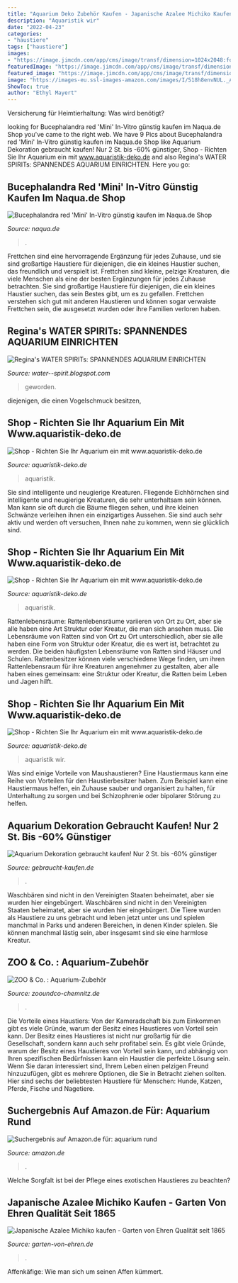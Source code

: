 ```yaml
---
title: "Aquarium Deko Zubehör Kaufen - Japanische Azalee Michiko Kaufen"
description: "Aquaristik wir"
date: "2022-04-23"
categories:
- "haustiere"
tags: ["haustiere"]
images:
- "https://image.jimcdn.com/app/cms/image/transf/dimension=1024x2048:format=jpg/path/s2d03c9ee83323cff/image/i43fe71c23aa14ec0/version/1442671695/image.jpg"
featuredImage: "https://image.jimcdn.com/app/cms/image/transf/dimension=1024x2048:format=jpg/path/s2d03c9ee83323cff/image/i43fe71c23aa14ec0/version/1442671695/image.jpg"
featured_image: "https://image.jimcdn.com/app/cms/image/transf/dimension=2048x2048:format=jpg/path/s2d03c9ee83323cff/image/i3d63357b61ed1f4d/version/1532689117/image.jpg"
image: "https://images-eu.ssl-images-amazon.com/images/I/518h8envNUL._AC_US500_QL65_.jpg"
ShowToc: true
author: "Ethyl Mayert"
---
```



Versicherung für Heimtierhaltung: Was wird benötigt?

	

		
looking for Bucephalandra red &#039;Mini&#039; In-Vitro günstig kaufen im Naqua.de Shop you've came to the right web. We have 9 Pics about Bucephalandra red &#039;Mini&#039; In-Vitro günstig kaufen im Naqua.de Shop like Aquarium Dekoration gebraucht kaufen! Nur 2 St. bis -60% günstiger, Shop - Richten Sie Ihr Aquarium ein mit www.aquaristik-deko.de and also Regina&#039;s WATER SPIRITs: SPANNENDES AQUARIUM EINRICHTEN. Here you go:
		
    
## Bucephalandra Red &#039;Mini&#039; In-Vitro Günstig Kaufen Im Naqua.de Shop

<img loading=lazy src="https://www.naqua.de/media/image/5b/ff/64/Bucephalandra-red-mini.jpg" onerror="this.onerror=null;this.src='https://tse3.mm.bing.net/th?id=OIP.5lXBnFJrrs7Zv5asv5EWHgHaE7&amp;pid=15.1';" alt="Bucephalandra red &#039;Mini&#039; In-Vitro günstig kaufen im Naqua.de Shop">

_Source: naqua.de_

>. 

	

Frettchen sind eine hervorragende Ergänzung für jedes Zuhause, und sie sind großartige Haustiere für diejenigen, die ein kleines Haustier suchen, das freundlich und verspielt ist.
Frettchen sind kleine, pelzige Kreaturen, die viele Menschen als eine der besten Ergänzungen für jedes Zuhause betrachten. Sie sind großartige Haustiere für diejenigen, die ein kleines Haustier suchen, das sein Bestes gibt, um es zu gefallen. Frettchen verstehen sich gut mit anderen Haustieren und können sogar verwaiste Frettchen sein, die ausgesetzt wurden oder ihre Familien verloren haben.

    
## Regina&#039;s WATER SPIRITs: SPANNENDES AQUARIUM EINRICHTEN

<img loading=lazy src="http://4.bp.blogspot.com/-BrK_TFyNr0Y/T8kucH-1eLI/AAAAAAAAACM/34t8xjXjcOk/s1600/DSCF0007.JPG" onerror="this.onerror=null;this.src='https://tse2.mm.bing.net/th?id=OIP.IlLipVfdS1ACENU-TFKCuQHaFj&amp;pid=15.1';" alt="Regina&#039;s WATER SPIRITs: SPANNENDES AQUARIUM EINRICHTEN">

_Source: water--spirit.blogspot.com_

>geworden. 

	

diejenigen, die einen Vogelschmuck besitzen,

    
## Shop - Richten Sie Ihr Aquarium Ein Mit Www.aquaristik-deko.de

<img loading=lazy src="https://image.jimcdn.com/app/cms/image/transf/dimension=1024x2048:format=jpg/path/s2d03c9ee83323cff/image/i43fe71c23aa14ec0/version/1442671695/image.jpg" onerror="this.onerror=null;this.src='https://tse4.mm.bing.net/th?id=OIP.pTrr0OQ8ZdwyLmq4qajRuwHaE7&amp;pid=15.1';" alt="Shop - Richten Sie Ihr Aquarium ein mit www.aquaristik-deko.de">

_Source: aquaristik-deko.de_

>aquaristik. 

	

Sie sind intelligente und neugierige Kreaturen.
Fliegende Eichhörnchen sind intelligente und neugierige Kreaturen, die sehr unterhaltsam sein können. Man kann sie oft durch die Bäume fliegen sehen, und ihre kleinen Schwänze verleihen ihnen ein einzigartiges Aussehen. Sie sind auch sehr aktiv und werden oft versuchen, Ihnen nahe zu kommen, wenn sie glücklich sind.

    
## Shop - Richten Sie Ihr Aquarium Ein Mit Www.aquaristik-deko.de

<img loading=lazy src="https://image.jimcdn.com/app/cms/image/transf/dimension=2048x2048:format=jpg/path/s2d03c9ee83323cff/image/i3d63357b61ed1f4d/version/1532689117/image.jpg" onerror="this.onerror=null;this.src='https://tse3.mm.bing.net/th?id=OIP.03mr07slenqKDGaBxnsLfAHaE7&amp;pid=15.1';" alt="Shop - Richten Sie Ihr Aquarium ein mit www.aquaristik-deko.de">

_Source: aquaristik-deko.de_

>aquaristik. 

	

Rattenlebensräume: Rattenlebensräume variieren von Ort zu Ort, aber sie alle haben eine Art Struktur oder Kreatur, die man sich ansehen muss.
Die Lebensräume von Ratten sind von Ort zu Ort unterschiedlich, aber sie alle haben eine Form von Struktur oder Kreatur, die es wert ist, betrachtet zu werden. Die beiden häufigsten Lebensräume von Ratten sind Häuser und Schulen. Rattenbesitzer können viele verschiedene Wege finden, um ihren Rattenlebensraum für ihre Kreaturen angenehmer zu gestalten, aber alle haben eines gemeinsam: eine Struktur oder Kreatur, die Ratten beim Leben und Jagen hilft.

    
## Shop - Richten Sie Ihr Aquarium Ein Mit Www.aquaristik-deko.de

<img loading=lazy src="https://image.jimcdn.com/app/cms/image/transf/dimension=1024x2048:format=jpg/path/s2d03c9ee83323cff/image/ia9767f89407aa9bc/version/1532689117/image.jpg" onerror="this.onerror=null;this.src='https://tse2.mm.bing.net/th?id=OIP.hyYuU1Q3yYSkc24pwwIVsAHaE8&amp;pid=15.1';" alt="Shop - Richten Sie Ihr Aquarium ein mit www.aquaristik-deko.de">

_Source: aquaristik-deko.de_

>aquaristik wir. 

	

Was sind einige Vorteile von Maushaustieren?
Eine Haustiermaus kann eine Reihe von Vorteilen für den Haustierbesitzer haben. Zum Beispiel kann eine Haustiermaus helfen, ein Zuhause sauber und organisiert zu halten, für Unterhaltung zu sorgen und bei Schizophrenie oder bipolarer Störung zu helfen.

    
## Aquarium Dekoration Gebraucht Kaufen! Nur 2 St. Bis -60% Günstiger

<img loading=lazy src="https://i.ebayimg.com/00/s/MTIwMFgxNjAw/z/wKoAAOSwkvheCK40/$_1.JPG" onerror="this.onerror=null;this.src='https://tse2.mm.bing.net/th?id=OIP._bmcb_4LS2NqHf0EkE7xUgAAAA&amp;pid=15.1';" alt="Aquarium Dekoration gebraucht kaufen! Nur 2 St. bis -60% günstiger">

_Source: gebraucht-kaufen.de_

>. 

	

Waschbären sind nicht in den Vereinigten Staaten beheimatet, aber sie wurden hier eingebürgert.
Waschbären sind nicht in den Vereinigten Staaten beheimatet, aber sie wurden hier eingebürgert. Die Tiere wurden als Haustiere zu uns gebracht und leben jetzt unter uns und spielen manchmal in Parks und anderen Bereichen, in denen Kinder spielen. Sie können manchmal lästig sein, aber insgesamt sind sie eine harmlose Kreatur.

    
## ZOO &amp; Co. : Aquarium-Zubehör

<img loading=lazy src="https://www.zooundco-chemnitz.de/fileadmin/user_upload/aqua-deko-525x420px-min.jpg" onerror="this.onerror=null;this.src='https://tse1.mm.bing.net/th?id=OIP.BAowKPoBsJE3xCm8-Aem4AHaF7&amp;pid=15.1';" alt="ZOO &amp; Co. : Aquarium-Zubehör">

_Source: zooundco-chemnitz.de_

>. 

	

Die Vorteile eines Haustiers: Von der Kameradschaft bis zum Einkommen gibt es viele Gründe, warum der Besitz eines Haustieres von Vorteil sein kann.
Der Besitz eines Haustieres ist nicht nur großartig für die Gesellschaft, sondern kann auch sehr profitabel sein. Es gibt viele Gründe, warum der Besitz eines Haustieres von Vorteil sein kann, und abhängig von Ihren spezifischen Bedürfnissen kann ein Haustier die perfekte Lösung sein. Wenn Sie daran interessiert sind, Ihrem Leben einen pelzigen Freund hinzuzufügen, gibt es mehrere Optionen, die Sie in Betracht ziehen sollten. Hier sind sechs der beliebtesten Haustiere für Menschen: Hunde, Katzen, Pferde, Fische und Nagetiere.

    
## Suchergebnis Auf Amazon.de Für: Aquarium Rund

<img loading=lazy src="https://images-eu.ssl-images-amazon.com/images/I/518h8envNUL._AC_US500_QL65_.jpg" onerror="this.onerror=null;this.src='https://tse3.mm.bing.net/th?id=OIP.YEQ5E599gp9NWMePQEu2BAHaHa&amp;pid=15.1';" alt="Suchergebnis auf Amazon.de für: aquarium rund">

_Source: amazon.de_

>. 

	

Welche Sorgfalt ist bei der Pflege eines exotischen Haustieres zu beachten?

    
## Japanische Azalee Michiko Kaufen - Garten Von Ehren Qualität Seit 1865

<img loading=lazy src="https://garten-von-ehren.de/media/image/61/0f/f2/japanische-azalee-michiko-rhododendron-obtusum-michiko-rhodo-obt-michiko.jpg" onerror="this.onerror=null;this.src='https://tse1.mm.bing.net/th?id=OIP.wLBBiHhrxaUOrjSrri-BVwHaLI&amp;pid=15.1';" alt="Japanische Azalee Michiko kaufen - Garten von Ehren Qualität seit 1865">

_Source: garten-von-ehren.de_

>. 

	

Affenkäfige: Wie man sich um seinen Affen kümmert.

